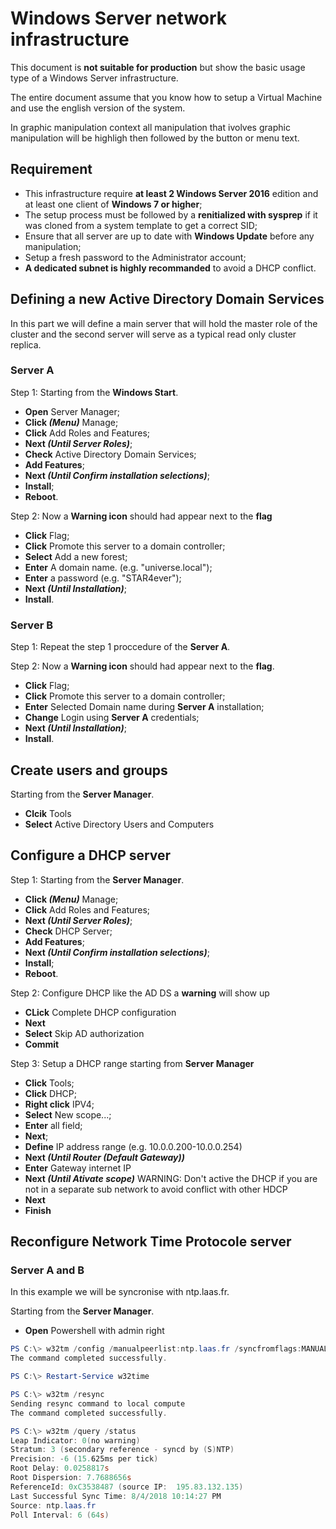 # Windows Server network infrastructure

This document is **not suitable for production** but show the basic usage type of a Windows Server infrastructure.

The entire document assume that you know how to setup a Virtual Machine and use the english version of the system.

In graphic manipulation context all manipulation that ivolves graphic manipulation will be highligh then followed by the button or menu text.

## Requirement

- This infrastructure require **at least 2 Windows Server 2016** edition and at least one client of **Windows 7 or higher**;
- The setup process must be followed by a **renitialized with sysprep** if it was cloned from a system template to get a correct SID;
- Ensure that all server are up to date with **Windows Update** before any manipulation;
- Setup a fresh password to the Administrator account;
- **A dedicated subnet is highly recommanded** to avoid a DHCP conflict.

## Defining a new Active Directory Domain Services

In this part we will define a main server that will hold the master role of the cluster and the second server will serve as a typical read only cluster replica.

### Server A

Step 1: Starting from the **Windows Start**.

- **Open**  Server Manager;
- **Click _(Menu)_** Manage;
- **Click** Add Roles and Features;
- **Next _(Until Server Roles)_**;
- **Check** Active Directory Domain Services;
- **Add Features**;
- **Next _(Until Confirm installation selections)_**;
- **Install**;
- **Reboot**.

Step 2: Now a **Warning icon** should had appear next to the **flag**

- **Click** Flag;
- **Click** Promote this server to a domain controller;
- **Select** Add a new forest;
- **Enter** A domain name. (e.g. "universe.local");
- **Enter** a password (e.g. "STAR4ever");
- **Next _(Until Installation)_**;
- **Install**.

### Server B

Step 1: Repeat the step 1 proccedure of the **Server A**.

Step 2: Now a **Warning icon** should had appear next to the **flag**.

- **Click** Flag;
- **Click** Promote this server to a domain controller;
- **Enter** Selected Domain name during **Server A** installation;
- **Change** Login using **Server A** credentials;
- **Next _(Until Installation)_**;
- **Install**.

## Create users and groups

Starting from the **Server Manager**.

- **Clcik** Tools
- **Select** Active Directory Users and Computers

## Configure a DHCP server

Step 1: Starting from the **Server Manager**.

- **Click _(Menu)_** Manage;
- **Click** Add Roles and Features;
- **Next _(Until Server Roles)_**;
- **Check** DHCP Server;
- **Add Features**;
- **Next _(Until Confirm installation selections)_**;
- **Install**;
- **Reboot**.

Step 2: Configure DHCP like the AD DS a **warning** will show up

- **CLick** Complete DHCP configuration
- **Next**
- **Select** Skip AD authorization
- **Commit**

Step 3: Setup a DHCP range starting from **Server Manager**

- **Click** Tools;
- **Click** DHCP;
- **Right click** IPV4;
- **Select** New scope...;
- **Enter** all field;
- **Next**;
- **Define** IP address range (e.g. 10.0.0.200-10.0.0.254)
- **Next _(Until Router (Default Gateway))_**
- **Enter** Gateway internet IP
- **Next _(Until Ativate scope)_** WARNING: Don't active the DHCP if you are not in a separate sub network to avoid conflict with other HDCP
- **Next**
- **Finish**

## Reconfigure Network Time Protocole server

### Server A and B

In this example we will be syncronise with ntp.laas.fr.

Starting from the **Server Manager**.

- **Open** Powershell with admin right

```powershell
PS C:\> w32tm /config /manualpeerlist:ntp.laas.fr /syncfromflags:MANUAL
The command completed successfully.

PS C:\> Restart-Service w32time

PS C:\> w32tm /resync
Sending resync command to local compute
The command completed successfully.

PS C:\> w32tm /query /status
Leap Indicator: 0(no warning)
Stratum: 3 (secondary reference - syncd by (S)NTP)
Precision: -6 (15.625ms per tick)
Root Delay: 0.0258817s
Root Dispersion: 7.7688656s
ReferenceId: 0xC3538487 (source IP:  195.83.132.135)
Last Successful Sync Time: 8/4/2018 10:14:27 PM
Source: ntp.laas.fr
Poll Interval: 6 (64s)
```
